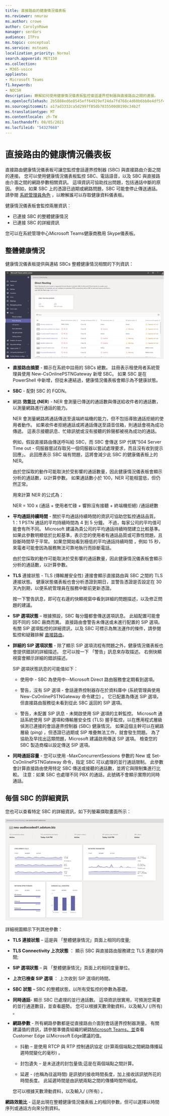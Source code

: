 ```yaml
---
title: 直接路由的健康情況儀表板
ms.reviewer: nmurav
ms.author: crowe
author: CarolynRowe
manager: serdars
audience: ITPro
ms.topic: conceptual
ms.service: msteams
localization_priority: Normal
search.appverid: MET150
ms.collection:
- M365-voice
appliesto:
- Microsoft Teams
f1.keywords:
- NOCSH
description: 瞭解如何使用健康情況儀表板監控會話邊界控制器與直接路由之間的連接。
ms.openlocfilehash: 2b5888ed6e8545eff64929ef24da7fd768c4d60b6bb0e4df5f4760dfd215c08d
ms.sourcegitcommit: a17ad3332ca5d2997f85db7835500d8190c34b2f
ms.translationtype: MT
ms.contentlocale: zh-TW
ms.lasthandoff: 08/05/2021
ms.locfileid: "54327668"
---
```

# <a name="health-dashboard-for-direct-routing"></a>直接路由的健康情況儀表板

直接路由健康情況儀表板可讓您監控會話邊界控制器 (SBC) 與直接路由介面之間的連接。  您可以使用健康情況儀表板監控 SBC、電話語音，以及 SBC 與直接路由介面之間的網路參數相關資訊。 這項資訊可協助找出問題，包括通話中斷的原因。 例如，如果 SBC 上的憑證已過期或網路問題，SBC 可能會停止傳送通話。 請參閱 [系統管理員角色](using-admin-roles.md) ，以瞭解誰可以存取健康資料儀表板。

健康情況儀表板會監控兩層資訊：

- 已連接 SBC 的整體健康情況
- 已連接 SBC 的詳細資訊

您可以在系統管理中心Microsoft Teams健康商務用 Skype儀表板。

## <a name="overall-health"></a>整體健康情況

健康情況儀表板提供與連結 SBCs 整體健康情況相關的下列資訊：

 ![顯示健康狀態儀表板統計資料](media/direct-routing-dashboard-stats1.png)

- **直接路由摘要** - 顯示在系統中註冊的 SBCs 總數。 註冊表示租使用者系統管理員使用 New-CsOnlinePSTNGateway 新增 SBC。 如果 SBC 是在 PowerShell 中新增，但從未連結過，健康情況儀表板會顯示為不健康狀態。

- **SBC** - 配對 SBC 的 FQDN。

- 網路 **效能比 (NER**) - NER 會測量已傳送的通話數與傳送給收件者的通話數，以測量網路進行通話的能力。  

   NER 會測量網路將通話傳送至遠端終端機的能力，但不包括導致通話拒絕的使用者動作。  如果收件者拒絕通話或將通話傳送至語音信箱，則通話會視為成功傳遞。 這表示接聽訊息、忙碌訊號或沒有接聽的鈴聲都被視為成功的通話。
  
   例如，假設直接路由傳送呼叫給 SBC，而 SBC 會傳送 SIP 代碼"504 Server Time out - 伺服器嘗試存取另一個伺服器以嘗試處理要求，而且沒有收到提示回應」。 此回應表示 SBC 端有問題，這將會減少此 SBC 的健康儀表板上的 NER。
  
   由於您採取的動作可能取決於受影響的通話數量，因此健康情況儀表板會顯示分析的通話數，以計算參數。 如果通話數小於 100，NER 可能相當低，但仍然正常。

   用來計算 NER 的公式為：

   NER = 100 x (通話 + 使用者忙碌 + 響鈴沒有接聽 + 終端機拒絕) /通話總數

- **平均通話持續時間** - 關於平均通話持續時間的資訊可協助您監控通話品質。 1：1 PSTN 通話的平均持續時間為 4 到 5 分鐘。  不過，每家公司的平均值可能會有所不同。  Microsoft 建議為貴公司的平均通話持續時間建立比較基準。 如果此參數明顯低於比較基準，表示您的使用者有通話品質或可靠性問題，且掛斷時間早于平常。 如果您開始看到極低的平均通話持續時間 ，例如 15 秒，來電者可能會因為服務無法可靠地執行而掛斷電話。

   由於您採取的動作可能取決於受影響的通話數量，因此健康情況儀表板會顯示分析的通話數，以計算參數。

- **TLS** 連接狀態 - TLS (傳輸層安全性) 連接會顯示直接路由與 SBC 之間的 TLS 連接狀態。 健康狀態儀表板也會分析憑證到期日，並警告憑證是否設定在 30 天內到期，以便系統管理員在服務中斷前更新憑證。

   按一下警告訊息，即可在右邊的快顯視窗中看到詳細的問題描述，以及修正問題的建議。

- **SIP 選項狀態** – 根據預設，SBC 每分鐘都會傳送選項訊息。 此組配置可能會因不同的 SBC 廠商而異。 直接路由會警告未傳送或未進行配置的 SIP 選項。 有關 SIP 選項監控的詳細資訊，以及 SBC 可標示為無法運作的條件，請參閱監控和疑難排解 [直接路由](direct-routing-monitor-and-troubleshoot.md)。

- **詳細的 SIP 選項狀態** - 除了顯示 SIP 選項流程有問題之外，健康情況儀表板也會提供錯誤的詳細描述。 您可以按一下 「警告」訊息來存取描述。 右側快顯視窗會顯示詳細的錯誤描述。

   SIP 選項狀態訊息的可能值如下：

    - 使用中 - SBC 為使用中--Microsoft Direct 路由服務會定期看到選項。

    - 警告，沒有 SIP 選項 - 會話邊界控制器存在於資料庫中 (系統管理員使用 New-CsOnlinePSTNGateway 命令建立) 。 它已配置為傳送 SIP 選項，但直接路由服務從未看到從此 SBC 返回的 SIP 選項。

    - 警告，未配置 SIP 訊息 - 未開啟使用 SIP 選項的主幹監控。 Microsoft 通話系統使用 SIP 選項和傳輸層安全性 (TLS) 握手監控，以在應用程式層級偵測已連接的會話邊界控制器 (SBC) 健康情況。 如果這個主幹可以在網路層級 (ping) ，但憑證已過期或 SIP 堆疊無法工作，就會發生問題。 為了協助及早找出這類問題，Microsoft 建議啟用傳送 SIP 選項。 檢查您的 SBC 製造商檔以設定傳送 SIP 選項。

- **同時通話容量** - 您可以使用 -MaxConcurrentSessions 參數的 New 或 Set-CsOnlinePSTNGateway 命令，指定 SBC 可以處理的並行通話限制。 此參數會計算直接路由使用特定 SBC 傳送或接聽的通話數，並將它與限制集進行比較。 注意：如果 SBC 也處理不同 PBX 的通話，此號碼不會顯示實際的同時通話。

## <a name="detailed-information-for-each-sbc"></a>每個 SBC 的詳細資訊

您也可以查看特定 SBC 的詳細資訊，如下列螢幕擷取畫面所示：

![健康情況儀表板 SBC 詳細資料](media/direct-routing-dashboard-SBC-detail1.png)

詳細視圖顯示下列其他參數：

- **TLS 連接狀態** – 這是與 「整體健康情況」頁面上相同的度量;

- **TLS Connectivity 上次狀態** ： 顯示 SBC 與直接路由服務建立 TLS 連接的時間;

- **SIP 選項狀態** – 與 「整體健康情況」頁面上的相同度量單位。

- **上次已檢查 SIP 選項** ： 上次收到 SIP 選項的時間。

- **SBC 狀態** – SBC 的整體狀態，以所有受監控的參數為基礎。

- **同時通話**- 顯示 SBC 已處理的並行通話數。 這項資訊很實用，可預測您需要的並行通道數目，並查看趨勢。 您可以根據天數滑動資料，以及輸入/ (/所有) 。

- **網路參數** - 所有網路參數都是從直接路由介面到會話邊界控制器測量。 有關建議值的資訊，請參閱準備貴組織的網路[Microsoft Teams，並](./prepare-network.md)查看 Customer Edge 以Microsoft Edge建議的值。

   - 抖動 – 是使用 RTCP 與 RTP 控制通訊協定 (計算兩個端點之間網路傳播延遲時間變化的毫秒) 。

   - 封包遺失 – 是未送達的封包量值;這是在兩個端點之間計算。

   - 延遲 - (也稱為往返時間) 是訊號的接收時間長度，加上接收該訊號所花的時間長度。 此延遲時間是由訊號兩點之間的傳播時間所組成。

   您可以根據天數滑動資料，以及輸入/ (/所有) 。

**網路效能比** - 這是出現在整體健康情況儀表板上的相同參數，但可以選擇以時間序列或通話方向來分割資料。